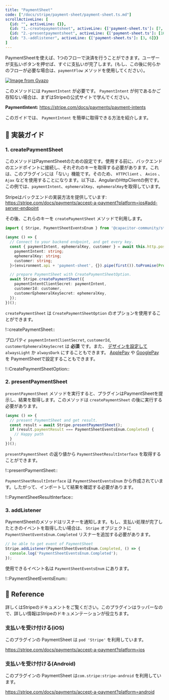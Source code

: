 ```yaml
---
title: "PaymentSheet"
code: ["/docs/stripe/payment-sheet/payment-sheet.ts.md"]
scrollActiveLine: [
  {id: "", activeLine: {}},
  {id: "1.-createpaymentsheet", activeLine: {['payment-sheet.ts']: [7, 15]}},
  {id: "2.-presentpaymentsheet", activeLine: {['payment-sheet.ts']: [16, 20]}},
  {id: "3.-addlistener", activeLine: {['payment-sheet.ts']: [3, 6]}}
]
---
```


PaymentSheetを使えば、1つのフローで決済を行うことができます。ユーザーが支払いボタンを押せば、すぐに支払いが完了します。(もし、この後に何らかのフローが必要な場合は、`paymentFlow` メソッドを使用してください）。

[![Image from Gyazo](https://i.gyazo.com/4356878ec43a90178ec3d831d6b47b10.gif)](https://gyazo.com/4356878ec43a90178ec3d831d6b47b10)

このメソッドには `PaymentIntent` が必要です。 `PaymentIntent` が何であるかご存知ない場合は、まずはStripeの公式サイトで学んでください。

__PaymentIntent:__
https://stripe.com/docs/payments/payment-intents

このガイドでは、 `PaymentIntent` を簡単に取得できる方法を紹介します。

## 🐾 実装ガイド
### 1. createPaymentSheet

このメソッドはPaymentSheetのための設定です。使用する前に、バックエンドのエンドポイントに接続し、それぞれのキーを取得する必要があります。これは、このプラグインには「ない」機能です。そのため、 `HTTPClient` 、 `Axios` 、 `Ajax` などを使用することになります。以下は、AngularのHttpClientの例です。この例では、`paymentIntent`、`ephemeralKey`、`ephemeralKey`を取得しています。

Stripeはバックエンドの実装方法を提供しています:
https://stripe.com/docs/payments/accept-a-payment?platform=ios#add-server-endpoint

その後、これらのキーを `createPaymentSheet` メソッドで利用します。

```ts
import { Stripe, PaymentSheetEventsEnum } from '@capacitor-community/stripe';

(async () => {
  // Connect to your backend endpoint, and get every key.
  const { paymentIntent, ephemeralKey, customer } = await this.http.post<{
    paymentIntent: string;
    ephemeralKey: string;
    customer: string;
  }>(environment.api + 'payment-sheet', {}).pipe(first()).toPromise(Promise);

  // prepare PaymentSheet with CreatePaymentSheetOption.
  await Stripe.createPaymentSheet({
    paymentIntentClientSecret: paymentIntent,
    customerId: customer,
    customerEphemeralKeySecret: ephemeralKey,
  });
})();
```

`createPaymentSheet` は `CreatePaymentSheetOption` のオプションを使用することができます。

!::createPaymentSheet::

プロパティ `paymentIntentClientSecret`, `customerId`, `customerEphemeralKeySecret` は __必須__ です。また、 [デザインを設定して](https://stripe.com/docs/payments/accept-a-payment?platform=ios&ui=payment-sheet#ios-flowcontroller) `alwaysLight` か `alwaysDark` にすることもできます。 [ApplePay](https://stripe.com/docs/payments/accept-a-payment?platform=ios&ui=payment-sheet#ios-apple-pay) や [GooglePay](https://stripe.com/docs/payments/accept-a-payment?platform=android&ui=payment-sheet#android-google-pay) を PaymentSheetで設定することもできます。

!::CreatePaymentSheetOption::

### 2. presentPaymentSheet

`presentPaymentSheet` メソッドを実行すると、プラグインはPaymentSheetを提示し、結果を取得します。このメソッドは `createPaymentSheet` の後に実行する必要があります。

```ts
(async () => {
  // present PaymentSheet and get result.
  const result = await Stripe.presentPaymentSheet();
  if (result.paymentResult === PaymentSheetEventsEnum.Completed) {
    // Happy path
  }
})();
```

`presentPaymentSheet` の返り値から `PaymentSheetResultInterface` を取得することができます。

!::presentPaymentSheet::

`PaymentSheetResultInterface` は `PaymentSheetEventsEnum` から作成されています。したがって、インポートして結果を確認する必要があります。

!::PaymentSheetResultInterface::

### 3. addListener

PaymentSheetのメソッドはリスナーを通知します。もし、支払い処理が完了したときのイベントを取得したい場合は、 `Stripe` オブジェクトに `PaymentSheetEventsEnum.Completed` リスナーを追加する必要があります。

```ts
// be able to get event of PaymentSheet
Stripe.addListener(PaymentSheetEventsEnum.Completed, () => {
  console.log('PaymentSheetEventsEnum.Completed');
});
```

使用できるイベント名は `PaymentSheetEventsEnum` にあります。

!::PaymentSheetEventsEnum::

## 📖 Reference
詳しくはStripeのドキュメントをご覧ください。このプラグインはラッパーなので、詳しい情報はStripeのドキュメンテーションが役立ちます。

### 支払いを受け付ける(iOS)
このプラグインの PaymentSheet は `pod 'Stripe'` を利用しています。

https://stripe.com/docs/payments/accept-a-payment?platform=ios

### 支払いを受け付ける(Android)
このプラグインの PaymentSheet は`com.stripe:stripe-android` を利用しています。

https://stripe.com/docs/payments/accept-a-payment?platform=android
